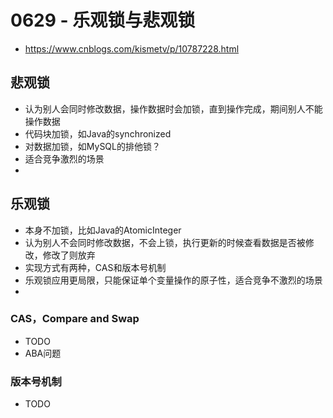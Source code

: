 # 0629 - 乐观锁与悲观锁
- https://www.cnblogs.com/kismetv/p/10787228.html

## 悲观锁
- 认为别人会同时修改数据，操作数据时会加锁，直到操作完成，期间别人不能操作数据
- 代码块加锁，如Java的synchronized
- 对数据加锁，如MySQL的排他锁？
- 适合竞争激烈的场景
- 
## 乐观锁
- 本身不加锁，比如Java的AtomicInteger
- 认为别人不会同时修改数据，不会上锁，执行更新的时候查看数据是否被修改，修改了则放弃
- 实现方式有两种，CAS和版本号机制
- 乐观锁应用更局限，只能保证单个变量操作的原子性，适合竞争不激烈的场景
- 
### CAS，Compare and Swap
- TODO
- ABA问题

### 版本号机制
- TODO



